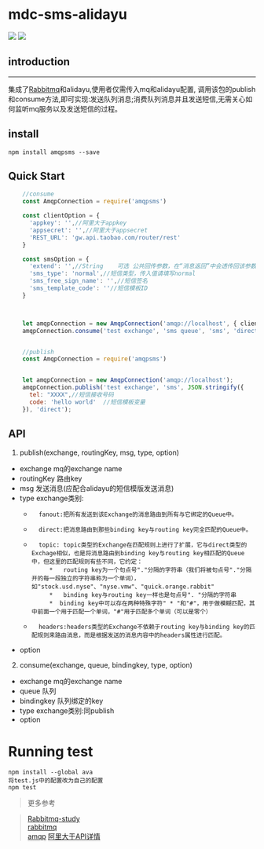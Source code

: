# mdc-sms-alidayu
![](https://img.shields.io/badge/node-%3E%3Dv6.9.2-blue.svg)
![](https://img.shields.io/badge/test-2%2F2-green.svg)  
## introduction  
---  
集成了[Rabbitmq](https://github.com/squaremo/amqp.node)和alidayu,使用者仅需传入mq和alidayu配置,
调用该包的publish和consume方法,即可实现:发送队列消息;消费队列消息并且发送短信,无需关心如何监听mq服务以及发送短信的过程。

## install

    npm install amqpsms --save


## Quick Start
```javascript
    //consume
    const AmqpConnection = require('amqpsms')

    const clientOption = {
      'appkey': '',//阿里大于appkey
      'appsecret': '',//阿里大于appsecret
      'REST_URL': 'gw.api.taobao.com/router/rest'
    }

    const smsOption = {
      'extend': '',//String    可选 公共回传参数，在“消息返回”中会透传回该参数；举例：用户可以传入自己下级的会员ID，在消息返回时，该会员ID会包含在内，用户可以根据该会员ID识别是哪位会员使用了你的应用
      'sms_type': 'normal',//短信类型，传入值请填写normal
      'sms_free_sign_name': '',//短信签名
      'sms_template_code': ''//短信模板ID
    }



    let amqpConnection = new AmqpConnection('amqp://localhost', { clientOption, smsOption });
    amqpConnection.consume('test exchange', 'sms queue', 'sms', 'direct'); //consume


    //publish
    const AmqpConnection = require('amqpsms')


    let amqpConnection = new AmqpConnection('amqp://localhost');
    amqpConnection.publish('test exchange', 'sms', JSON.stringify({
      tel: "XXXX",//短信接收号码
      code: 'hello world'  //短信模板变量
    }), 'direct');
```
## API

1. publish(exchange, routingKey, msg, type, option)

 * exchange mq的exchange name
 * routingKey 路由key
 * msg 发送消息(应配合alidayu的短信模版发送消息)
 * type exchange类别:
   *       fanout:把所有发送到该Exchange的消息路由到所有与它绑定的Queue中。
   *       direct:把消息路由到那些binding key与routing key完全匹配的Queue中。
   *       topic: topic类型的Exchange在匹配规则上进行了扩展，它与direct类型的Exchage相似，也是将消息路由到binding key与routing key相匹配的Queue中，但这里的匹配规则有些不同，它约定：
              *   routing key为一个句点号"."分隔的字符串（我们将被句点号"."分隔开的每一段独立的字符串称为一个单词），如"stock.usd.nyse"、"nyse.vmw"、"quick.orange.rabbit"
              *   binding key与routing key一样也是句点号". "分隔的字符串
              *  binding key中可以存在两种特殊字符" * "和"#"，用于做模糊匹配，其中前面一个用于匹配一个单词，"#"用于匹配多个单词（可以是零个）
   *       headers:headers类型的Exchange不依赖于routing key与binding key的匹配规则来路由消息，而是根据发送的消息内容中的headers属性进行匹配。
 *  option

2. consume(exchange, queue, bindingkey, type, option)  


* exchange mq的exchange name
* queue 队列
* bindingkey 队列绑定的key
* type exchange类别:同publish
* option


# Running test

    npm install --global ava
    将test.js中的配置改为自己的配置
    npm test


>更多参考

>[Rabbitmq-study](https://github.com/shadow88sky/Rabbitmq-study)  
>[rabbitmq](http://www.rabbitmq.com)  
>[amqp](https://github.com/squaremo/amqp.node)
>[阿里大于API详情](https://api.alidayu.com/doc2/apiDetail.htm?spm=a3142.8062534.3.1.bNEw4j&apiId=25450)
